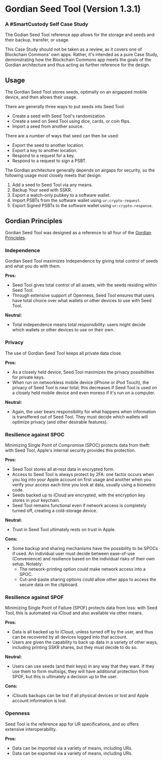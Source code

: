 # Gordian Seed Tool (Version 1.3.1)
### A #SmartCustody Self Case Study

The Godian Seed Tool reference app allows for the storage and seeds and their backup, transfer, or usage.

This Case Study should not be taken as a review, as it covers one of Blockchain Commons' own apps. Rather, it's intended as a pure Case Study, demonstrating how the Blockchain Commons app meets the goals of the Gordian architecture and thus acting as further reference for the design.

## Usage

The Gordian Seed Tool stores seeds, optimally on an airgapped mobile device, and then allows their usage.

There are generally three ways to put seeds into Seed Tool:

* Create a seed with Seed Tool's randomization.
* Create a seed on Seed Tool using dice, cards, or coin flips.
* Import a seed from another source.

There are a number of ways that seed can then be used:

* Export the seed to another location.
* Export a key to another location.
* Respond to a request for a key.
* Respond to a request to sign a PSBT.

The Gordian architecture generally depends on airgaps for security, so the following usage most closely meets that design:

1. Add a seed to Seed Tool via any means.
2. Backup Your seed with SSKR.
3. Export a watch-only pubkey to a software wallet.
4. Import PSBTs from the software wallet using `ur:crypto-request`.
5. Export Signed PSBTs to the software wallet using `ur:crypto-response`.

## Gordian Principles

Gordian Seed Tool was designed as a reference to all four of the [Gordian Principles](https://github.com/BlockchainCommons/Gordian#gordian-principles).

### Independence

Gordian Seed Tool maximizes Independence by giving total control of seeds and what you do with them.

**Pros:**

* Seed Tool gives total control of all assets, with the seeds residing within Seed Tool.
* Through extensive support of Openness, Seed Tool ensures that users have total choice over what wallets or other devices to use with Seed Tool.

**Neutral:**

* Total independence means total responsibility: users might decide which wallets or other devices to use on their own.

### Privacy

The use of Gordian Seed Tool keeps all private data close.

**Pros:** 

* As a closely held device, Seed Tool maximizes the privacy possibilities for private keys.
* When run on networkless mobile device (iPhone or iPod Touch), the privacy of Seed Tool is near total; this decreases if Seed Tool is used on a closely held mobile device and even moreso if it's run on a computer.

**Neutral:**

* Again, the user bears responsibility for what happens when information is transffered out of Seed Tool. They must decide which wallets will optimize privacy (and other desirable features).

### Resilience against SPOC

Minimizing Single Point of Compromise (SPOC) protects data from theft: with Seed Tool, Apple's internal security provides this protection.

**Pros:** 

* Seed Tool stores all at-rest data in encrypted form.
* Access to Seed Tool is always protect by 2FA: one factor occurs when you log into your Apple account on first usage and another when you verify your access each time you look at data, usually using a biometric code.
* Seeds backed up to iCloud are encrypted, with the encryption key stores in your keychain.
* Seed Tool remains functional even if network access is completely turned off, creating a cold-storage device.

**Neutral:**

* Trust in Seed Tool ultimately rests on trust in Apple.

**Cons:**

* Some backup and sharing mechanisms have the possibility to be SPOCs if used. An individual user must decide between ease-of-use (Convenience) and resilience based on the individual risks of their own setup. Notably:
   * The network-printing option could make network access into a SPOC.
   * Cut-and-paste sharing options could allow other apps to access the secure data on the clipboard.

### Resilience against SPOF

Minimizing Single Point of Failure (SPOF) protects data from loss: with Seed Tool, this is automated via iCloud and also available via other means.

**Pros:**

* Data is all backed up to iCloud, unless turned off by the user, and thus can be recovered by all devices logged into that account.
* Users are given the capability to back up data in a variety of other ways, including printing SSKR shares, but they must decide to do so.

**Neutral:**

* Users can use seeds (and their keys) in any way that they want. If they use them to form multisigs, they will have additional protection from SPOF, but this is ultimately a decision up to the user.

**Cons:**

* iClouds backups can be lost if all physical devices or lost and Apple account information is lost.

### Openness

Seed Tool is the reference app for UR specifications, and so offers extensive interoperability.

**Pros:**

* Data can be imported via a variety of means, including URs.
* Data can be exported via a variety of means, including URs.

